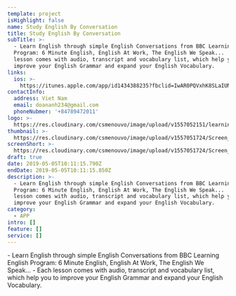 ```yaml
---
template: project
isHighlight: false
name: Study English By Conversation
title: Study English By Conversation
subTitle: >-
  - Learn English through simple English Conversations from BBC Learning English
  Program: 6 Minute English, English At Work, The English We Speak...  - Each
  lesson comes with audio, transcript and vocabulary list, which help you to
  improve your English Grammar and expand your English Vocabulary.
links:
  ios: >-
    https://itunes.apple.com/app/id1434388235?fbclid=IwAR0PQVxhK8SLaIUNtLNX4r2wnHvAzDst-fzd4dwOoUPsw_CETghUZp8ScQQ
contactInfo:
  address: Viet Nam
  email: doananh234@gmail.com
  phoneNubmer: '+84789472011'
logo: >-
  https://res.cloudinary.com/csmenouvo/image/upload/v1557052151/learningenglishbyconversation.png
thumbnail: >-
  https://res.cloudinary.com/csmenouvo/image/upload/v1557051724/Screen_Shot_2019-05-05_at_5.10.56_PM.png
screenShort: >-
  https://res.cloudinary.com/csmenouvo/image/upload/v1557051724/Screen_Shot_2019-05-05_at_5.10.56_PM.png
draft: true
date: 2019-05-05T10:11:15.790Z
endDate: 2019-05-05T10:11:15.850Z
description: >-
  - Learn English through simple English Conversations from BBC Learning English
  Program: 6 Minute English, English At Work, The English We Speak...  - Each
  lesson comes with audio, transcript and vocabulary list, which help you to
  improve your English Grammar and expand your English Vocabulary.
category:
  - APP
intro: []
feature: []
service: []
---
```

\- Learn English through simple English Conversations from BBC Learning English Program: 6 Minute English, English At Work, The English We Speak...  - Each lesson comes with audio, transcript and vocabulary list, which help you to improve your English Grammar and expand your English Vocabulary.
